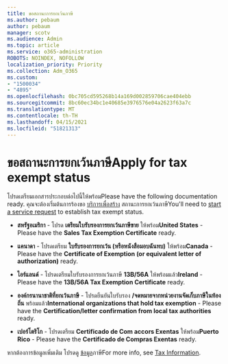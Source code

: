 ```yaml
---
title: ขอสถานะการยกเว้นภาษี
ms.author: pebaum
author: pebaum
manager: scotv
ms.audience: Admin
ms.topic: article
ms.service: o365-administration
ROBOTS: NOINDEX, NOFOLLOW
localization_priority: Priority
ms.collection: Adm_O365
ms.custom:
- "1500034"
- "4895"
ms.openlocfilehash: 0bc705cd595268b14a169d002859706cae404ebb
ms.sourcegitcommit: 8bc60ec34bc1e40685e3976576e04a2623f63a7c
ms.translationtype: MT
ms.contentlocale: th-TH
ms.lasthandoff: 04/15/2021
ms.locfileid: "51821313"
---
```

# <a name="apply-for-tax-exempt-status"></a><span data-ttu-id="c21b6-102">ขอสถานะการยกเว้นภาษี</span><span class="sxs-lookup"><span data-stu-id="c21b6-102">Apply for tax exempt status</span></span>

<span data-ttu-id="c21b6-103">โปรดเตรียมเอกสารประกอบต่อไปนี้ให้พร้อม</span><span class="sxs-lookup"><span data-stu-id="c21b6-103">Please have the following documentation ready.</span></span> <span data-ttu-id="c21b6-104">คุณจะต้องเริ่มต้นการร้องขอ [บริการเพื่อสร้าง](https://docs.microsoft.com/microsoft-365/admin/contact-support-for-business-products) สถานะการยกเว้นภาษี</span><span class="sxs-lookup"><span data-stu-id="c21b6-104">You'll need to [start a service request](https://docs.microsoft.com/microsoft-365/admin/contact-support-for-business-products) to establish tax exempt status.</span></span>

- <span data-ttu-id="c21b6-105">**สหรัฐอเมริกา** - โปรด **เตรียมใบรับรองการยกเว้นภาษีขาย** ให้พร้อม</span><span class="sxs-lookup"><span data-stu-id="c21b6-105">**United States** - Please have the **Sales Tax Exemption Certificate** ready.</span></span>

- <span data-ttu-id="c21b6-106">**แคนาดา** - โปรดเตรียม **ใบรับรองการยกเว้น (หรือหนังสือมอบฉันทบ)** ให้พร้อม</span><span class="sxs-lookup"><span data-stu-id="c21b6-106">**Canada** - Please have the **Certificate of Exemption (or equivalent letter of authorization)** ready.</span></span>

- <span data-ttu-id="c21b6-107">**ไอร์แลนด์** - โปรดเตรียมใบรับรองการยกเว้นภาษี **13B/56A** ให้พร้อมแล้ว</span><span class="sxs-lookup"><span data-stu-id="c21b6-107">**Ireland** - Please have the **13B/56A Tax Exemption Certificate** ready.</span></span>

- <span data-ttu-id="c21b6-108">**องค์กรนานาชาติที่ยกเว้นภาษี** - โปรดยืนยันใบรับรอง **/จดหมายจากหน่วยงานจัดเก็บภาษีในท้องถิ่น** พร้อมแล้ว</span><span class="sxs-lookup"><span data-stu-id="c21b6-108">**International organizations that hold tax exemption** - Please have the **Certification/letter confirmation from local tax authorities** ready.</span></span>

- <span data-ttu-id="c21b6-109">**เปอร์โตริโก** - โปรดเตรียม **Certificado de Com accors Exentas** ให้พร้อม</span><span class="sxs-lookup"><span data-stu-id="c21b6-109">**Puerto Rico** - Please have the **Certificado de Compras Exentas** ready.</span></span>

<span data-ttu-id="c21b6-110">หากต้องการข้อมูลเพิ่มเติม โปรดดู [ข้อมูล](https://docs.microsoft.com/microsoft-365/commerce/billing-and-payments/tax-information)ภาษี</span><span class="sxs-lookup"><span data-stu-id="c21b6-110">For more info, see [Tax Information](https://docs.microsoft.com/microsoft-365/commerce/billing-and-payments/tax-information).</span></span>

